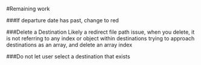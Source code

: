 #Remaining work

###If departure date has past, change to red

###Delete a Destination 
Likely a redirect file path issue, when you delete, it is not referring to any index or object within destinations
trying to approach destinations as an array, and delete an array index


###Do not let user select a destination that exists